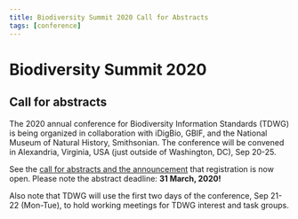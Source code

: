```yaml
---
title: Biodiversity Summit 2020 Call for Abstracts
tags: [conference]
---
```


# Biodiversity Summit 2020

## Call for abstracts

The 2020 annual conference for Biodiversity Information Standards (TDWG) is being organized in collaboration with iDigBio, GBIF, and the National Museum of Natural History, Smithsonian.  The conference will be convened in Alexandria, Virginia, USA (just outside of Washington, DC), Sep 20-25. 

See the [call for abstracts and the announcement](https://www.idigbio.org/content/biodiversity-summit-2020) that registration is now open.  Please note the abstract deadline:  **31 March, 2020!**

Also note that TDWG will use the first two days of the conference, Sep 21-22 (Mon-Tue), to hold working meetings for TDWG interest and task groups.  

